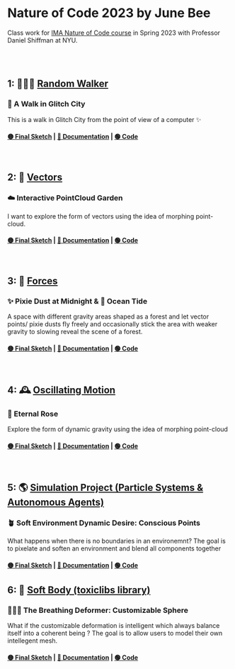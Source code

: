 # Nature of Code 2023 by June Bee
Class work for [IMA Nature of Code course](https://github.com/nature-of-code/noc-syllabus-S23) in Spring 2023 with Professor Daniel Shiffman at NYU.

</br>
</br>

## 1: 🚶🏼‍♂️ [Random Walker](https://github.com/nature-of-code/noc-syllabus-S23/tree/main/module00-intro)<br/> 
### 🌆 A Walk in Glitch City 
This is a walk in Glitch City from the point of view of a computer ✨
#### **[🟡 Final Sketch](https://junebee66.github.io/nature-of-code-2023spring/01_random_walker/index.html) | [🔵 Documentation](https://quixotic-mandible-495.notion.site/NOC-1-A-Walk-in-Glitch-City-POV-computer-d2080bb5fd864ce7af71ba5afb0c4fdb)** | [🟢 Code](https://github.com/junebee66/nature-of-code-2023spring/tree/main/01_random_walker)

</br>

## 2: 🏹 [Vectors](https://github.com/nature-of-code/noc-syllabus-S23/tree/main/module01-vectors)<br/> 
### ☁️ Interactive PointCloud Garden
I want to explore the form of vectors using the idea of morphing point-cloud.
#### **[🟡 Final Sketch](https://junebee66.github.io/nature-of-code-2023spring/02_vectors/index.html) | [🔵 Documentation](https://quixotic-mandible-495.notion.site/NOC-2-Vector-d77ba47c234a4b1bba2c0bbee46bc66c)** | [🟢 Code](https://github.com/junebee66/nature-of-code-2023spring/tree/main/02_vectors)

</br>

## 3: 💨 [Forces](https://github.com/nature-of-code/noc-syllabus-S23/tree/main/module02-forces)<br/> 
### ✨ Pixie Dust at Midnight & 🌊 Ocean Tide
A space with different gravity areas shaped as a forest and let vector points/ pixie dusts fly freely and occasionally stick the area with weaker gravity to slowing reveal the scene of a forest.
#### **[🟡 Final Sketch](https://junebee66.github.io/nature-of-code-2023spring/03_forces/Force-Forest%20Points/index.html) | [🔵 Documentation](https://quixotic-mandible-495.notion.site/NOC-3-Forces-89c31c1a4d2d4390845c6bc6912b9821)** | [🟢 Code](https://github.com/junebee66/nature-of-code-2023spring/tree/main/03_forces)

</br>

## 4: 🕰️ [Oscillating Motion](https://github.com/nature-of-code/noc-syllabus-S23/tree/main/module03-oscillating-motion)
### 🌹 Eternal Rose
Explore the form of dynamic gravity using the idea of morphing point-cloud
#### **[🟡 Final Sketch](https://junebee66.github.io/nature-of-code-2023spring/04_oscillating-motion/Oscillating%20Motion-Flowerverse%20Line/index.html) | [🔵 Documentation](https://quixotic-mandible-495.notion.site/NOC-4-Oscillating-Motion-c0dac027771c41a89f903a259313aa04)** | [🟢 Code](https://github.com/junebee66/nature-of-code-2023spring/tree/main/04_oscillating-motion)
</br>

## 5: 🌎 [Simulation Project (Particle Systems & Autonomous Agents)]()
### 🪴 Soft Environment Dynamic Desire: Conscious Points
What happens when there is no boundaries in an environemnt? The goal is to pixelate and soften an environment and blend all components together
#### **[🟡 Final Sketch](https://junebee66.github.io/nature-of-code-2023spring/05_simulation_project/Simulation%20Project%20-%20Final%20Garden/index.html) | [🔵 Documentation](https://quixotic-mandible-495.notion.site/NOC-5-Simulation-Project-98e0acc386bd4fc2ac4da2165512d409)** | [🟢 Code](https://github.com/junebee66/nature-of-code-2023spring/tree/main/05_simulation_project)

## 6: 🏐 [Soft Body (toxiclibs library)]()
### 🧘🏻‍♀️ The Breathing Deformer: Customizable Sphere
What if the customizable deformation is intelligent which always balance itself into a coherent being ? The goal is to allow users to model their own intellegent mesh.
#### **[🟡 Final Sketch](https://junebee66.github.io/nature-of-code-2023spring/06-soft-body/index.html) | [🔵 Documentation](https://quixotic-mandible-495.notion.site/NOC-6-Soft-Body-The-Breathing-Deformer-02d5278206e24eb39d4b64c2948584a7)** | [🟢 Code](https://github.com/junebee66/nature-of-code-2023spring/tree/main/06-soft-body)
